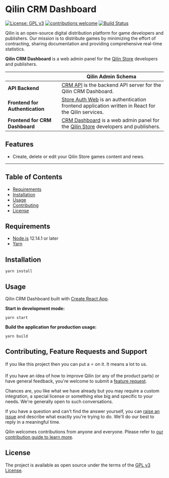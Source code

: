 # Qilin CRM Dashboard

[![License: GPL v3](https://img.shields.io/badge/License-GPLv3-brightgreen.svg)](https://www.gnu.org/licenses/gpl-3.0)
[![contributions welcome](https://img.shields.io/badge/contributions-welcome-brightgreen.svg?style=flat)](https://github.com/qilin/crm-dashboard/issues)
[![Build Status](https://travis-ci.com/qilin/crm-dashboard.svg?branch=master)](https://travis-ci.com/qilin/crm-dashboard)

Qilin is an open-source digital distribution platform for game developers and publishers. Our mission is to distribute games by minimizing the effort of contracting, sharing documentation and providing comprehensive real-time statistics.

**Qilin CRM Dashboard** is a web admin panel for the [Qilin Store](https://github.com/qilin/store-web) developers and publishers.

|                                 | Qilin Admin Schema |
| --- | ---|
| **API Backend**                 | [CRM API](https://github.com/qilin/crm-api) is the backend API server for the Qilin CRM Dashboard. |
| **Frontend for Authentication** | [Store Auth Web](https://github.com/qilin/store-auth-web) is an authentication frontend application written in React for the Qilin services. |
| **Frontend for CRM Dashboard**  | [CRM Dashboard](https://github.com/qilin/crm-dashboard) is a web admin panel for the [Qilin Store](https://github.com/qilin/store-web) developers and publishers. |

## Features

- Create, delete or edit your Qilin Store games content and news.

---

## Table of Contents

- [Requirements](#requirements)
- [Installation](#installation)
- [Usage](#usage)
- [Contributing](#contributing)
- [License](#license)

## Requirements

- [Node.js](https://nodejs.org/en/) 12.14.1 or later
- [Yarn](https://classic.yarnpkg.com/lang/en/)

## Installation

```
yarn install
```

## Usage

Qilin CRM Dashboard built with [Create React App](https://create-react-app.dev/).

**Start in development mode:**

```
yarn start
```

**Build the application for production usage:**

```
yarn build
```

## Contributing, Feature Requests and Support

If you like this project then you can put a ⭐ on it. It means a lot to us.

If you have an idea of how to improve Qilin (or any of the product parts) or have general feedback, you're welcome to submit a [feature request](../../issues/new?assignees=&labels=&template=feature_request.md&title=).

Chances are, you like what we have already but you may require a custom integration, a special license or something else big and specific to your needs. We're generally open to such conversations.

If you have a question and can't find the answer yourself, you can [raise an issue](../../issues/new?assignees=&labels=&template=support-request.md&title=I+have+a+question+about+%3Cthis+and+that%3E+%5BSupport%5D) and describe what exactly you're trying to do. We'll do our best to reply in a meaningful time.

Qilin welcomes contributions from anyone and everyone. Please refer to [our contribution guide to learn more](CONTRIBUTING.md).

## License

The project is available as open source under the terms of the [GPL v3 License](https://www.gnu.org/licenses/gpl-3.0).